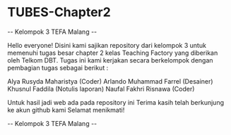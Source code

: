 # TUBES-Chapter2
-- Kelompok 3 TEFA Malang --

Hello everyone!
Disini kami sajikan repository dari kelompok 3 untuk memenuhi tugas besar chapter 2 kelas Teaching Factory yang diberikan oleh Telkom DBT. 
Tugas ini kami kerjakan secara berkelompok dengan pembagian tugas sebagai berikut :

Alya Rusyda Maharistya  (Coder)
Arlando Muhammad Farrel (Desainer)
Khusnul Faddila         (Notulis laporan)
Naufal Fakhri Risnawa   (Coder)

Untuk hasil jadi web ada pada repository ini
Terima kasih telah berkunjung ke akun github kami
Selamat menikmati!

-- Kelompok 3 TEFA Malang --

